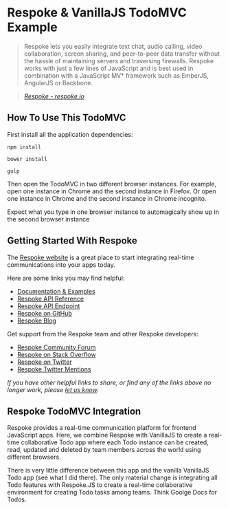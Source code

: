 # Respoke & VanillaJS TodoMVC Example

> Respoke lets you easily integrate text chat, audio calling, video collaboration, screen sharing, and peer-to-peer data transfer without the hassle of maintaining servers and traversing firewalls. Respoke works with just a few lines of JavaScript and is best used in combination with a JavaScript MV* framework such as EmberJS, AngularJS or Backbone.

> _[Respoke - respoke.io](https://www.respoke.io)_

## How To Use This TodoMVC

First install all the application dependencies:

`npm install`

`bower install`

`gulp`

Then open the TodoMVC in two different browser instances. For example, open one instance in Chrome and the second instance in Firefox. Or open one instance in Chrome and the second instance in Chrome incognito.

Expect what you type in one browser instance to automagically show up in the second browser instance



## Getting Started With Respoke

The [Respoke website](https://www.respoke.io) is a great place to start integrating real-time communications into your apps today.

Here are some links you may find helpful:

* [Documentation & Examples](https://docs.respoke.io/)
* [Respoke API Reference](https://raml.respoke.io/)
* [Respoke API Endpoint](https://api.respoke.io/)
* [Respoke on GitHub](https://github.com/respoke)
* [Respoke Blog](http://blog.respoke.io/)

Get support from the Respoke team and other Respoke developers:

* [Respoke Community Forum](http://community.respoke.io/)
* [Respoke on Stack Overflow](http://stackoverflow.com/questions/tagged/respoke)
* [Respoke on Twitter](https://twitter.com/respoke)
* [Respoke Twitter Mentions](https://twitter.com/hashtag/respoke)

_If you have other helpful links to share, or find any of the links above no longer work, please [let us know](https://github.com/tastejs/todomvc/issues)._

## Respoke TodoMVC Integration

Respoke provides a real-time communication platform for frontend JavaScript apps. Here,
we combine Respoke with VanillaJS to create a real-time collaborative Todo app where each Todo instance can be created, read, updated and deleted by team members across the world using different browsers.

There is very little difference between this app and the vanilla VanillaJS
Todo app (see what I did there). The only material change is integrating all Todo features with Respoke.JS to create a real-time collaborative environment for creating Todo tasks among teams. Think Goolge Docs for Todos.

